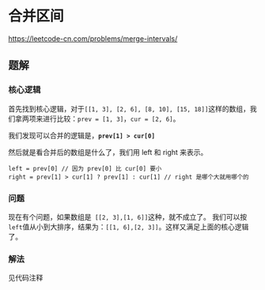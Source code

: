 # 合并区间

https://leetcode-cn.com/problems/merge-intervals/

## 题解

### 核心逻辑

首先找到核心逻辑，对于`[[1, 3], [2, 6], [8, 10], [15, 18]]`这样的数组，我们拿两项来进行比较：`prev = [1, 3]`，`cur = [2, 6]`。

我们发现可以合并的逻辑是，**`prev[1] > cur[0]`**

然后就是看合并后的数组是什么了，我们用 left 和 right 来表示。

```
left = prev[0] // 因为 prev[0] 比 cur[0] 要小
right = prev[1] > cur[1] ? prev[1] : cur[1] // right 是哪个大就用哪个的
```

### 问题

现在有个问题，如果数组是` [[2, 3],[1, 6]]`这种，就不成立了。
我们可以按`left`值从小到大排序，结果为：`[[1, 6],[2, 3]]`。这样又满足上面的核心逻辑了。

### 解法

见代码注释
